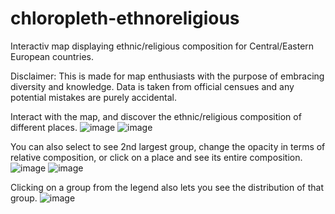 # chloropleth-ethnoreligious
Interactiv map displaying ethnic/religious composition for Central/Eastern European countries.

Disclaimer: This is made for map enthusiasts with the purpose of embracing diversity and knowledge. Data is taken from official censues and any potential mistakes are purely accidental.

Interact with the map, and discover the ethnic/religious composition of different places.
![image](https://github.com/siliviu/chloropleth-ethnoreligious/assets/24477832/0d4cd812-9025-4b33-a897-89f11f1aa3e6)
![image](https://github.com/siliviu/chloropleth-ethnoreligious/assets/24477832/f27df8d7-81bd-4c25-93b6-cc1edef6abae)

You can also select to see 2nd largest group, change the opacity in terms of relative composition, or click on a place and see its entire composition.
![image](https://github.com/siliviu/chloropleth-ethnoreligious/assets/24477832/3f57589d-ca94-4424-8eea-2e5a52e3f46d)
![image](https://github.com/siliviu/chloropleth-ethnoreligious/assets/24477832/9d8c2ffd-45d6-4998-8520-d30f5f8ffca8)

Clicking on a group from the legend also lets you see the distribution of that group.
![image](https://github.com/siliviu/chloropleth-ethnoreligious/assets/24477832/53e7bbb0-9f4a-4554-8e97-1c0f9f92defe)


